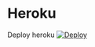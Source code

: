 # Heroku

Deploy heroku
[![Deploy](https://www.herokucdn.com/deploy/button.svg)](https://heroku.com/deploy?template=https://github.com/papanipapi/heroku)
